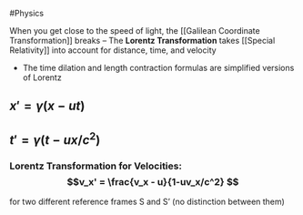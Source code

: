 #Physics 

When you get close to the speed of light, the [[Galilean Coordinate Transformation]] breaks
– The **Lorentz Transformation** takes [[Special Relativity]] into account for distance, time, and velocity
- The time dilation and length contraction formulas are simplified versions of Lorentz

## $x' = \gamma(x-ut)$
## $t' = \gamma(t-ux/c^2)$

### Lorentz Transformation for **Velocities:** $$v_x' = \frac{v_x - u}{1-uv_x/c^2} $$
for two different reference frames S and S’ (no distinction between them)
